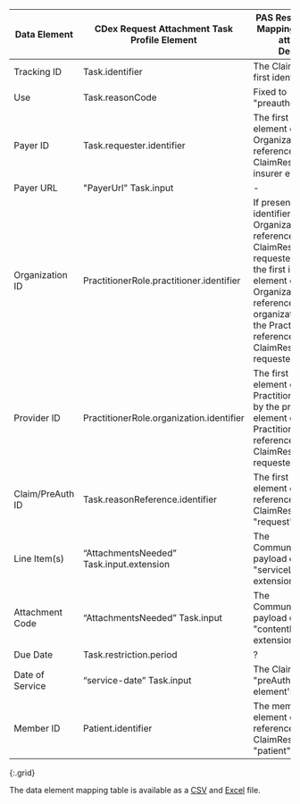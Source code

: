 <!-- pas_bundle_to_cdex_task.md
  *****************************************************************************************************
  *                                  WARNING: DO NOT EDIT THIS FILE                                   *
  *                                                                                                   *
  * This file is generated by csv_to_markdown_tabler.ipynb. Any edits you make to this file will be   *
  * overwritten                                                                                       *
  * To change the contents of this file, edit input/images/data-element-mapping.csv                     *
  *****************************************************************************************************
  -->

| Data Element | CDex Request Attachment Task Profile Element | PAS Response Bundle Mapping to $submit-attachment Description | FHIRPath mapping to $submit-attachment  | PAS Response Bundle Mapping to $submit-attachment Comments  |
|---|-----|-----------------------|-----------------------------------------------------------|---------------------------------------------------|
| Tracking ID | Task.identifier | The ClaimResponse's first identifier element | Bundle.entry[0].resource.identifier[0]  | Maps to the "Patient Event Trace Number" in X12 278R  |
| Use | Task.reasonCode | Fixed to "preauthorization" | Fixed to "preauthorization"  | Fixed to "preauthorization"  |
| Payer ID | Task.requester.identifier | The first identifier element of the Organization referenced by the ClaimResponse's insurer element. | Bundle.entry.where(fullUrl = %context.entry[0].resource.insurer.reference or (resource.resourceType = 'Organization' and resource.id =%context.entry[0].resource.insurer.reference.split('/').last())).resource.identifier[0]  | FHIRPath for absolute and relative references. Using the FHIRPath function. "resolve()" which is not universally supported and untested: "Bundle.entry[0].resource.insurer.resolve().resource.identifier[0] |
| Payer URL | "PayerUrl" Task.input | - | -  | See the [Endpoint Discovery Strategy](https://hl7.org/fhir/us/davinci-hrex/endpoint-discovery.html) documented in the Da Vinci Health Record Exchange (HRex) Impelementation guide |
| Organization ID | PractitionerRole.practitioner.identifier | If present, the first identifier element of the Organization referenced by the ClaimResponse's requester element or the first identifier element of the Organization referenced by the organization element of the PractitiionerRole referenced by the ClaimResponse's requester element. | Bundle.entry.where(resource.resourceType = 'Organization' and (fullUrl = %context.entry[0].resource.requester.reference or resource.id =%context.entry[0].resource.requester.reference.split('/').last() or (fullUrl = (%context.entry.where(resource.resourceType = 'PractitionerRole' and (fullUrl = %context.entry[0].resource.requester.reference or resource.id = %context.entry[0].resource.requester.reference.split('/').last())).resource.organization.reference) or resource.id = (%context.entry.where(resource.resourceType = 'PractitionerRole' and (fullUrl = %context.entry[0].resource.requester.reference or resource.id = %context.entry[0].resource.requester.reference.split('/').last())).resource.organization.reference).split('/').last()))).resource.identifier[0] | "The ClaimResponse's requester element has a choice of Organization and PractitionerRole target types. FHIRPath for absolute and relative references. Using the FHIRPath function. "resolve()" which in not universally supported and untested: "Bundle.entry.where(resource.resourceType = 'Organization' and (fulllUrl = %context.entry[0].resource.requester.reference or fulllUrl = %context.entry[0].resource.requester.resolve().organization.reference or resource.id = %context.entry[0].resource.requester.reference.split('/').last() or resource.id = %context.entry[0].resource.requester.resolve().organization.reference.split('/').last())).resource.identifier[0]" |
| Provider ID | PractitionerRole.organization.identifier | The first identifier element of the Practitioner referenced by the practitioner element of the PractitionerRole referenced by the ClaimResponse's requester element. | Bundle.entry.where(resource.resourceType = 'Practitioner' and (fullUrl = (%context.entry.where(resource.resourceType = 'PractitionerRole' and (fullUrl = %context.entry[0].resource.requester.reference or resource.id = %context.entry[0].resource.requester.reference.split('/').last())).resource.practitioner.reference) or resource.id = (%context.entry.where(resource.resourceType = 'PractitionerRole' and (fullUrl = %context.entry[0].resource.requester.reference or resource.id = %context.entry[0].resource.requester.reference.split('/').last())).resource.practitioner.reference).split('/').last())).resource.identifier[0] | The ClaimResponse's requester element has a choice of Organization and PractitionerRole target types. FHIRPath for absolute and relative references. Using the FHIRPath function. "resolve()" which in not universally supported and untested: "Bundle.entry.where(fullUrl = %context.entry[0].resource.requester.resolve().practitioner.reference or (resource.resourceType = 'Practitioner' and resource.id = %context.entry[0].resource.requester.resolve().practitioner.reference.split('/').last()).resource.identifier[0]" |
| Claim/PreAuth ID | Task.reasonReference.identifier | The first identifier element of the Claim referenced by the ClaimResponse's "request" element. | Bundle.entry.where(fullUrl = %context.entry[0].resource.request.reference or (resource.resourceType = 'Claim' and resource.id =%context.entry[0].resource.request.reference.split('/').last())).resource.identifier[0]  | FHIRPath for absolute and relative references. Using the FHIRPath function. "resolve()" which is not universally supported and untested: "Bundle.entry[0].resource.request.resolve().resource.identifier[0]" |
| Line Item(s) | “AttachmentsNeeded” Task.input.extension | The CommunicationRequest payload element "serviceLineNumber" extension. | Bundle.entry.where(fullUrl = %context.entry[0].resource.communicationRequest.reference or (resource.resourceType = 'CommunicationRequest' and resource.id =%context.entry[0].resource.communicationRequest.reference.split('/').last())).resource.payload.extension.where(url='http://hl7.org/fhir/us/davinci-pas/StructureDefinition/extension-serviceLineNumber').valuePositiveInt | The ClaimResponse's communicationRequest element references the CommunicationRequest resource in the PAS response Bundle. Will need to iterate through the payload items FHIRPath for absolute and relative references. Using the FHIRPath function. "resolve()" which is not universally supported and untested: "Bundle.entry[0].resource.communicationRequest.resolve().resource.payload.extension.where(url='http://hl7.org/fhir/us/davinci-pas/StructureDefinition/extension-serviceLineNumber').valuePositiveInt" |
| Attachment Code | “AttachmentsNeeded” Task.input | The CommunicationRequest payload element "contentModifier" extension. | Bundle.entry.where(fullUrl = %context.entry[0].resource.communicationRequest.reference or (resource.resourceType = 'CommunicationRequest' and resource.id =%context.entry[0].resource.communicationRequest.reference.split('/').last())).resource.payload.extension.where(url='http://hl7.org/fhir/us/davinci-pas/StructureDefinition/extension-contentModifier').valueCodeableConcept | The ClaimResponse's communicationRequest element references the CommunicationRequest resource in the PAS response Bundle. Will need to iterate through the payload items. FHIRPath for absolute and relative references. Using the FHIRPath function. "resolve()" which is not universally supported and untested: "Bundle.entry[0].resource.communicationRequest.resolve().resource.payload.extension.where(url='http://hl7.org/fhir/us/davinci-pas/StructureDefinition/extension-contentModifier').valueCodeableConcept" |
| Due Date | Task.restriction.period | ? | -  | ?  |
| Date of Service | “service-date” Task.input | The ClaimResponse "preAuthPeriod" element's start date. | Bundle.entry[0].resource.preAuthPeriod.start  | Date of Service maps to the event level, not the service detail ( Item level) effective dates.  |
| Member ID | Patient.identifier | The member identifier element of the Patient referenced by the ClaimResponse's "patient" element. | Bundle.entry.where(fullUrl = %context.entry[0].resource.patient.reference or (resource.resourceType = 'Patient' and resource.id =%context.entry[0].resource.patient.reference.split('/').last())).resource.identifier.where('MB' in type.coding.code)  | This identifier has a fixed type code of "MB". FHIRPath for absolute and relative references. Using the FHIRPath function. "resolve()" which is not universally supported and untested: "Bundle.entry[0].resource.patient.resolve().resource.identifier.where('MB' in type.coding.code)" |
{:.grid}

The data element mapping table is available as a [CSV](data-element-mapping.csv) and [Excel](data-element-mapping.xlsx) file.